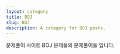 ```yaml
---
layout: category
title: BOJ
slug: BOJ
description: A category for BOJ posts.
---
```

문제풀이 사이트 BOJ 문제들의 문제풀이들 입니다.